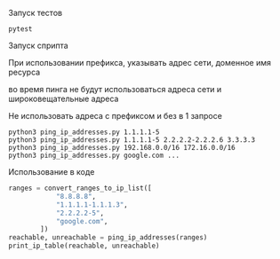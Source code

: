 Запуск тестов
``` shell
pytest
```
Запуск сприпта 

При использовании префикса, указывать адрес сети, доменное имя ресурса

во время пинга не будут использоваться адреса сети и широковещательные адреса

Не использовать адреса с префиксом и без в 1 запросе
```shell 
python3 ping_ip_addresses.py 1.1.1.1-5 
python3 ping_ip_addresses.py 1.1.1.1-5 2.2.2.2-2.2.2.6 3.3.3.3
python3 ping_ip_addresses.py 192.168.0.0/16 172.16.0.0/16
python3 ping_ip_addresses.py google.com ...
```

Использование в коде
```python
ranges = convert_ranges_to_ip_list([
            "8.8.8.8",
            "1.1.1.1-1.1.1.3",
            "2.2.2.2-5",
            "google.com",
        ])
reachable, unreachable = ping_ip_addresses(ranges)
print_ip_table(reachable, unreachable)
```
